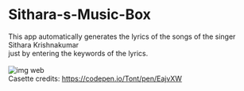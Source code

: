 # Sithara-s-Music-Box
This app automatically generates the lyrics of the songs of the singer Sithara Krishnakumar <br> just by entering the keywords of the lyrics.
<br><br>
![img web](https://user-images.githubusercontent.com/60286610/152324435-2cfad369-358f-4b97-81be-b5430a837c93.jpg)
<br>
Casette credits: https://codepen.io/Tont/pen/EajvXW
